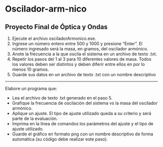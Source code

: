 # Oscilador-arm-nico
## Proyecto Final de Óptica y Ondas
1. Ejecute el archivo osciladorArmonico.exe.
2. Ingrese un número entero entre 500 y 1000 y presione “Enter”. El número ingresado
será la masa, en gramos, del oscilador armónico.
3. Anote la frecuencia a la que oscila el sistema en un archivo de texto .txt.
4. Repetir los pasos del 1 al 3 para 10 diferentes valores de masa. Todos los valores
deben ser distintos y deben diferir entre ellos en por lo menos 10 gramos.
5. Guarde sus datos en un archivo de texto .txt con un nombre descriptivo
-------------------------------------------------------
Elabore un programa que:
- Lea el archivo de texto .txt generado en el paso 5.
- Grafique la frecuencia de oscilación del sistema vs la masa del oscilador
armónico.
- Aplique un ajuste. El tipo de ajuste utilizado queda a su criterio y será parte de
la evaluación.
- Imprima en la línea de comandos los parámetros del ajuste y el tipo de ajuste
utilizado.
- Guarde el gráfico en formato png con un nombre descriptivo de forma
automática (su código debe realizar este paso).
